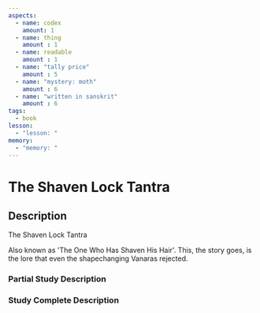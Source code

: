 ```yaml
---
aspects: 
  - name: codex
    amount: 1
  - name: thing
    amount : 1
  - name: readable
    amount : 1
  - name: "tally price"
    amount : 5
  - name: "mystery: moth"
    amount : 6
  - name: "written in sanskrit"
    amount : 6
tags:
  - book
lesson:
  - "lesson: "
memory:
  - "memory: "
---
```


# The Shaven Lock Tantra

## Description
The Shaven Lock Tantra

Also known as 'The One Who Has Shaven His Hair'. This, the story goes, is the lore that even the shapechanging Vanaras rejected.
### Partial Study Description

### Study Complete Description
